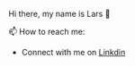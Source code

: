 Hi there, my name is Lars 👋

<!-- <hr> -->

📫 How to reach me: 

* Connect with me on [Linkdin](https://www.linkedin.com/in/lars-roberbuell)
